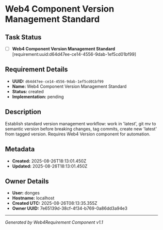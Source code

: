 # Web4 Component Version Management Standard

## Task Status
- [ ] **Web4 Component Version Management Standard** [requirement:uuid:d64d47ee-ce14-4556-9dab-1ef5cd01bf99]

## Requirement Details

- **UUID:** `d64d47ee-ce14-4556-9dab-1ef5cd01bf99`
- **Name:** Web4 Component Version Management Standard
- **Status:** created
- **Implementation:** pending

## Description

Establish standard version management workflow: work in 'latest', git mv to semantic version before breaking changes, tag commits, create new 'latest' from tagged version. Requires Web4 Version component for automation.

## Metadata

- **Created:** 2025-08-26T18:13:01.450Z
- **Updated:** 2025-08-26T18:13:01.450Z

## Owner Details

- **User:** donges
- **Hostname:** localhost
- **Created UTC:** 2025-08-26T08:13:35.355Z
- **Owner UUID:** 7e65139d-38cf-4f34-b769-0a86dd3a94e3

---

*Generated by Web4Requirement Component v1.1*